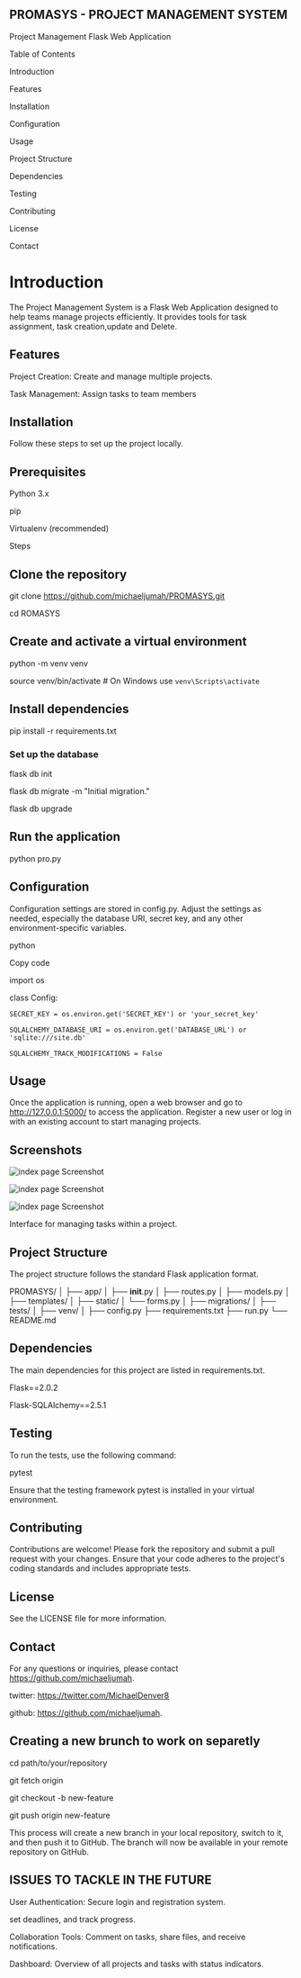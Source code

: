 ## PROMASYS - PROJECT MANAGEMENT SYSTEM

Project Management Flask Web Application

Table of Contents

Introduction

Features

Installation

Configuration

Usage

Project Structure

Dependencies

Testing

Contributing

License

Contact

# Introduction
The Project Management System is a Flask Web Application designed to help teams manage projects efficiently. It provides tools for task assignment, task creation,update and Delete.

## Features

Project Creation: Create and manage multiple projects.

Task Management: Assign tasks to team members

## Installation
Follow these steps to set up the project locally.

## Prerequisites

Python 3.x

pip

Virtualenv (recommended)

Steps
## Clone the repository

git clone https://github.com/michaeljumah/PROMASYS.git

cd ROMASYS

## Create and activate a virtual environment

python -m venv venv

source venv/bin/activate  # On Windows use `venv\Scripts\activate`

## Install dependencies


pip install -r requirements.txt

### Set up the database


flask db init

flask db migrate -m "Initial migration."

flask db upgrade

## Run the application


python pro.py


## Configuration
Configuration settings are stored in config.py. Adjust the settings as needed, especially the database URI, secret key, and any other environment-specific variables.

python

Copy code

import os

class Config:

    SECRET_KEY = os.environ.get('SECRET_KEY') or 'your_secret_key'

    SQLALCHEMY_DATABASE_URI = os.environ.get('DATABASE_URL') or 'sqlite:///site.db'

    SQLALCHEMY_TRACK_MODIFICATIONS = False

## Usage
Once the application is running, open a web browser and go to http://127.0.0.1:5000/ to access the application. Register a new user or log in with an existing account to start managing projects.

## Screenshots

![index page Screenshot](images/screenshot.jpg)

![index page Screenshot](images/s1.jpg)

![index page Screenshot](images/s.jpg)


Interface for managing tasks within a project.

## Project Structure

The project structure follows the standard Flask application format.

PROMASYS/
│
├── app/
│   ├── __init__.py
│   ├── routes.py
│   ├── models.py
│   ├── templates/
│   ├── static/
│   └── forms.py
│
├── migrations/
│
├── tests/
│
├── venv/
│
├── config.py
├── requirements.txt
├── run.py
└── README.md


## Dependencies
The main dependencies for this project are listed in requirements.txt.

Flask==2.0.2

Flask-SQLAlchemy==2.5.1

## Testing


To run the tests, use the following command:


pytest

Ensure that the testing framework pytest is installed in your virtual environment.

## Contributing

Contributions are welcome! Please fork the repository and submit a pull request with your changes. Ensure that your code adheres to the project's coding standards and includes appropriate tests.

## License

See the LICENSE file for more information.

## Contact

For any questions or inquiries, please contact https://github.com/michaeljumah.

twitter: https://twitter.com/MichaelDenver8

github: https://github.com/michaeljumah.






## Creating a new brunch to work on separetly

cd path/to/your/repository

git fetch origin

git checkout -b new-feature

git push origin new-feature

This process will create a new branch in your local repository, switch to it, and then push it to GitHub. The branch will now be available in your remote repository on GitHub.




## ISSUES TO TACKLE IN THE FUTURE

User Authentication: Secure login and registration system.

set deadlines, and track progress.

Collaboration Tools: Comment on tasks, share files, and receive notifications.

Dashboard: Overview of all projects and tasks with status indicators.